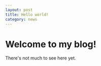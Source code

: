 ```yaml
---
layout: post
title: Hello world!
category: news
---
```

# Welcome to my blog!
There's not much to see here yet.
